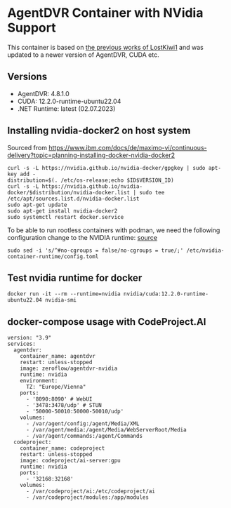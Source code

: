 # AgentDVR Container with NVidia Support

This container is based on [the previous works of LostKiwi1](https://www.reddit.com/r/ispyconnect/comments/omkq2c/dockerfile_for_agent_dvr_with_nvidia_decoding/
) and was updated to a newer version of AgentDVR, CUDA etc.

## Versions

* AgentDVR: 4.8.1.0
* CUDA: 12.2.0-runtime-ubuntu22.04
* .NET Runtime: latest (02.07.2023)

## Installing nvidia-docker2 on host system

Sourced from https://www.ibm.com/docs/de/maximo-vi/continuous-delivery?topic=planning-installing-docker-nvidia-docker2

    curl -s -L https://nvidia.github.io/nvidia-docker/gpgkey | sudo apt-key add -
    distribution=$(. /etc/os-release;echo $ID$VERSION_ID)
    curl -s -L https://nvidia.github.io/nvidia-docker/$distribution/nvidia-docker.list | sudo tee /etc/apt/sources.list.d/nvidia-docker.list
    sudo apt-get update
    sudo apt-get install nvidia-docker2
    sudo systemctl restart docker.service

To be able to run rootless containers with podman, we need the following configuration change to the NVIDIA runtime: [source](https://docs.nvidia.com/datacenter/cloud-native/container-toolkit/install-guide.html#step-3-rootless-containers-setup)

    sudo sed -i 's/^#no-cgroups = false/no-cgroups = true/;' /etc/nvidia-container-runtime/config.toml


## Test nvidia runtime for docker

    docker run -it --rm --runtime=nvidia nvidia/cuda:12.2.0-runtime-ubuntu22.04 nvidia-smi

## docker-compose usage with CodeProject.AI

    version: "3.9"
    services:
      agentdvr:
        container_name: agentdvr
        restart: unless-stopped
        image: zeroflow/agentdvr-nvidia
        runtime: nvidia
        environment:
          TZ: "Europe/Vienna"
        ports:
          - '8090:8090' # WebUI
          - '3478:3478/udp' # STUN
          - '50000-50010:50000-50010/udp'
        volumes:
          - /var/agent/config:/agent/Media/XML
          - /var/agent/media:/agent/Media/WebServerRoot/Media
          - /var/agent/commands:/agent/Commands
      codeproject:
        container_name: codeproject
        restart: unless-stopped
        image: codeproject/ai-server:gpu
        runtime: nvidia
        ports:
          - '32168:32168'
        volumes:
          - /var/codeproject/ai:/etc/codeproject/ai
          - /var/codeproject/modules:/app/modules
